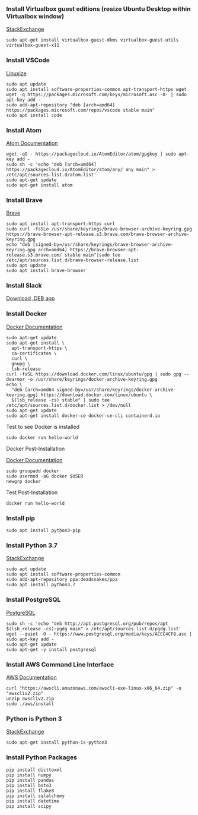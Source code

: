 ### Install Virtualbox guest editions (resize Ubuntu Desktop within Virtualbox window)

[StackExchange](https://askubuntu.com/questions/104440/how-do-you-resize-the-standard-ubuntu-desktop-inside-of-virtualbox)
```
sudo apt-get install virtualbox-guest-dkms virtualbox-guest-utils virtualbox-guest-x11
```

### Install VSCode

[Linuxize](https://linuxize.com/post/how-to-install-visual-studio-code-on-ubuntu-20-04/)
```
sudo apt update
sudo apt install software-properties-common apt-transport-https wget
wget -q https://packages.microsoft.com/keys/microsoft.asc -O- | sudo apt-key add -
sudo add-apt-repository "deb [arch=amd64] https://packages.microsoft.com/repos/vscode stable main"
sudo apt install code
```

### Install Atom

[Atom Documentation](https://flight-manual.atom.io/getting-started/sections/installing-atom/#platform-linux)
```
wget -qO - https://packagecloud.io/AtomEditor/atom/gpgkey | sudo apt-key add -
sudo sh -c 'echo "deb [arch=amd64] https://packagecloud.io/AtomEditor/atom/any/ any main" > /etc/apt/sources.list.d/atom.list'
sudo apt-get update
sudo apt-get install atom
```

### Install Brave

[Brave](https://brave.com/linux/)
```
sudo apt install apt-transport-https curl
sudo curl -fsSLo /usr/share/keyrings/brave-browser-archive-keyring.gpg https://brave-browser-apt-release.s3.brave.com/brave-browser-archive-keyring.gpg
echo "deb [signed-by=/usr/share/keyrings/brave-browser-archive-keyring.gpg arch=amd64] https://brave-browser-apt-release.s3.brave.com/ stable main"|sudo tee /etc/apt/sources.list.d/brave-browser-release.list
sudo apt update
sudo apt install brave-browser
```

### Install Slack

[Download .DEB app](https://slack.com/intl/en-sg/downloads/linux)
### Install Docker

[Docker Documentation](https://docs.docker.com/engine/install/ubuntu/)
```
sudo apt-get update
sudo apt-get install \
  apt-transport-https \
  ca-certificates \
  curl \
  gnupg \
  lsb-release
curl -fsSL https://download.docker.com/linux/ubuntu/gpg | sudo gpg --dearmor -o /usr/share/keyrings/docker-archive-keyring.gpg
echo \
  "deb [arch=amd64 signed-by=/usr/share/keyrings/docker-archive-keyring.gpg] https://download.docker.com/linux/ubuntu \
  $(lsb_release -cs) stable" | sudo tee /etc/apt/sources.list.d/docker.list > /dev/null
sudo apt-get update
sudo apt-get install docker-ce docker-ce-cli containerd.io
```

Test to see Docker is installed
```
sudo docker run hello-world
```

Docker Post-Installation

[Docker Documentation](https://docs.docker.com/engine/install/linux-postinstall/)
```
sudo groupadd docker
sudo usermod -aG docker $USER
newgrp docker
```

Test Post-Installation
```
docker run hello-world
```
### Install pip
```
sudo apt install python3-pip
```

### Install Python 3.7

[StackExchange](https://askubuntu.com/questions/1251318/how-do-you-install-python3-7-to-ubuntu-20-04)
```
sudo apt update
sudo apt install software-properties-common
sudo add-apt-repository ppa:deadsnakes/ppa
sudo apt install python3.7
```

### Install PostgreSQL

[PostgreSQL](https://www.postgresql.org/download/linux/ubuntu/)
```
sudo sh -c 'echo "deb http://apt.postgresql.org/pub/repos/apt $(lsb_release -cs)-pgdg main" > /etc/apt/sources.list.d/pgdg.list'
wget --quiet -O - https://www.postgresql.org/media/keys/ACCC4CF8.asc | sudo apt-key add -
sudo apt-get update
sudo apt-get -y install postgresql
```

### Install AWS Command Line Interface

[AWS Documentation](https://docs.aws.amazon.com/cli/latest/userguide/install-cliv2-linux.html)
```
curl "https://awscli.amazonaws.com/awscli-exe-linux-x86_64.zip" -o "awscliv2.zip"
unzip awscliv2.zip
sudo ./aws/install
```

### Python is Python 3
[StackExchange](https://askubuntu.com/questions/1144446/python-installed-in-ubuntu-but-python-command-not-found)
```
sudo apt-get install python-is-python3
```

### Install Python Packages

```
pip install dicttoxml
pip install numpy
pip install pandas
pip install boto3
pip install flake8
pip install sqlalchemy
pip install datetime
pip install scipy
```
